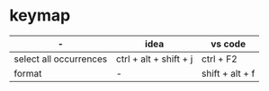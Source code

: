 # keymap

-|idea|vs code
-|-|-
select all occurrences|ctrl + alt + shift + j|ctrl + F2
format|-|shift + alt + f
